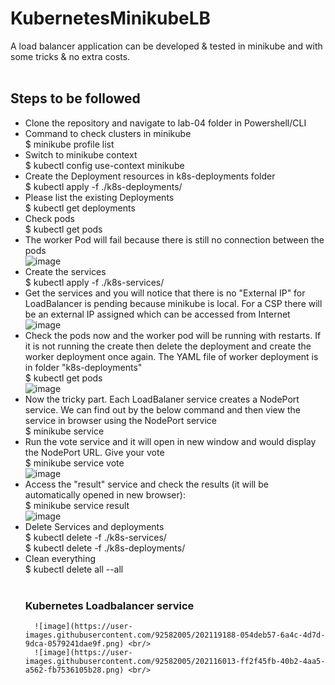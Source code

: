 # KubernetesMinikubeLB
A load balancer application can be developed & tested in minikube and with some tricks & no extra costs. <br/><br/>

## Steps to be followed <br/>
* Clone the repository and navigate to lab-04 folder in Powershell/CLI <br/>
* Command to check clusters in minikube <br/>
  $ minikube profile list <br/>
* Switch to minikube context <br/>
  $ kubectl config use-context minikube <br/>
* Create the Deployment resources in k8s-deployments folder <br/>
  $ kubectl apply -f ./k8s-deployments/ <br/>
* Please list the existing Deployments <br/>
  $ kubectl get deployments <br/>
* Check pods <br/>
  $ kubectl get pods <br/>
* The worker Pod will fail because there is still no connection between the pods <br/>
![image](https://user-images.githubusercontent.com/92582005/201910572-abce9ef8-d551-42d8-82f6-d260311c8c69.png) <br/>
* Create the services <br/>
  $ kubectl apply -f ./k8s-services/ <br/>
* Get the services and you will notice that there is no "External IP" for LoadBalancer is pending because minikube is local. For a CSP there will be an external IP assigned which can be accessed from Internet <br/>
![image](https://user-images.githubusercontent.com/92582005/201911094-7880f6b4-19c0-4fee-99ab-233504c93e7f.png) <br/>
* Check the pods now and the worker pod will be running with restarts. If it is not running the create then delete the deployment and create the worker deployment once again. The YAML file of worker deployment is in folder "k8s-deployments"  <br/>
  $ kubectl get pods <br/>
  ![image](https://user-images.githubusercontent.com/92582005/201911548-9b9ebe69-daf0-41f8-b016-1d8123d90464.png) <br/>
* Now the tricky part. Each LoadBalaner service creates a NodePort service. We can find out by the below command and then view the service in browser using the NodePort service <br/>
  $ minikube service <service-name>
* Run the vote service and it will open in new window and would display the NodePort URL. Give your vote <br/>
  $ minikube service vote <br/>
  ![image](https://user-images.githubusercontent.com/92582005/201912196-a664a3e1-52ce-4ce7-83a5-d00879324bd9.png) <br/>
* Access the "result" service and check the results (it will be automatically opened in new browser): <br/>
  $ minikube service result <br/>
  ![image](https://user-images.githubusercontent.com/92582005/201912676-5759322c-2582-45a1-a5ee-9b24c20540d7.png) <br/>
* Delete Services and deployments <br/>
  $ kubectl delete -f ./k8s-services/ <br/>
  $ kubectl delete -f ./k8s-deployments/ <br/>
* Clean everything <br/>
  $ kubectl delete all --all <br/> <br/>
  ### Kubernetes Loadbalancer service <br/>
        ![image](https://user-images.githubusercontent.com/92582005/202119188-054deb57-6a4c-4d7d-9dca-0579241dae9f.png) <br/>
        ![image](https://user-images.githubusercontent.com/92582005/202116013-ff2f45fb-40b2-4aa5-a562-fb7536105b28.png) <br/>
